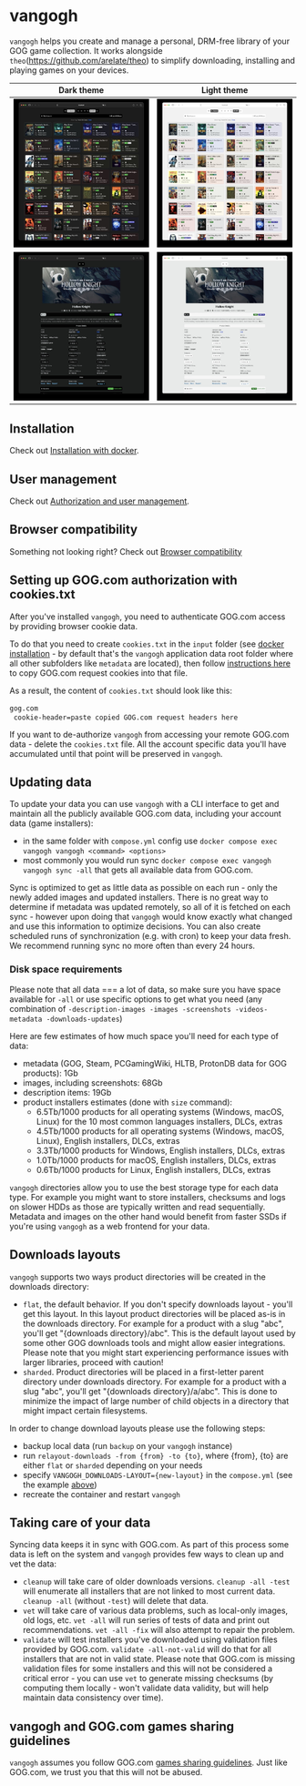 # vangogh

`vangogh` helps you create and manage a personal, DRM-free library of your GOG game collection. It works alongside `theo`(https://github.com/arelate/theo) to simplify downloading, installing and playing games on your devices.

| Dark theme                                       | Light theme                                        |
|--------------------------------------------------|----------------------------------------------------|
| ![List Dark](github_images/list-dark.jpeg)       | ![List Light](github_images/list-light.jpeg)       |
| ![Product Dark](github_images/product-dark.jpeg) | ![Product Light](github_images/product-light.jpeg) |

## Installation

Check out [Installation with docker](https://github.com/arelate/vangogh/wiki/Installation-with-docker).

## User management

Check out [Authorization and user management](https://github.com/arelate/vangogh/wiki/Authorization-and-user-management).

## Browser compatibility

Something not looking right? Check out [Browser compatibility](https://github.com/arelate/vangogh/wiki/Browser-compatibility)

## Setting up GOG.com authorization with cookies.txt

After you've installed `vangogh`, you need to authenticate GOG.com access by providing browser cookie data. 

To do that you need to create `cookies.txt` in the `input` folder (see [docker installation](#Installation) - by default that's the `vangogh` application data root folder where all other subfolders like `metadata` are located), then follow [instructions here](https://github.com/boggydigital/coost#copying-session-cookies-from-an-existing-browser-session) to copy GOG.com request cookies into that file.

As a result, the content of `cookies.txt` should look like this:

```text
gog.com
 cookie-header=paste copied GOG.com request headers here
```

If you want to de-authorize `vangogh` from accessing your remote GOG.com data - delete the `cookies.txt` file. All the account specific data you'll have accumulated until that point will be preserved in `vangogh`.

## Updating data

To update your data you can use `vangogh` with a CLI interface to get and maintain all the publicly available GOG.com data, including your account data (game installers):

- in the same folder with `compose.yml` config use `docker compose exec vangogh vangogh <command> <options>`
- most commonly you would run sync `docker compose exec vangogh vangogh sync -all` that gets all available data from GOG.com. 

Sync is optimized to get as little data as possible on each run - only the newly added images and updated installers. There is no great way to determine if metadata was updated remotely, so all of it is fetched on each sync - however upon doing that `vangogh` would know exactly what changed and use this information to optimize decisions. You can also create scheduled runs of synchronization (e.g. with cron) to keep your data fresh. We recommend running sync no more often than every 24 hours. 

### Disk space requirements

Please note that all data === a lot of data, so make sure you have space available for `-all` or use specific options to get what you need (any combination of `-description-images -images -screenshots -videos-metadata -downloads-updates`)

Here are few estimates of how much space you'll need for each type of data:

- metadata (GOG, Steam, PCGamingWiki, HLTB, ProtonDB data for GOG products): 1Gb
- images, including screenshots: 68Gb
- description items: 19Gb
- product installers estimates (done with `size` command): 
  - 6.5Tb/1000 products for all operating systems (Windows, macOS, Linux) for the 10 most common languages installers, DLCs, extras
  - 4.5Tb/1000 products for all operating systems (Windows, macOS, Linux), English installers, DLCs, extras 
  - 3.3Tb/1000 products for Windows, English installers, DLCs, extras
  - 1.0Tb/1000 products for macOS, English installers, DLCs, extras
  - 0.6Tb/1000 products for Linux, English installers, DLCs, extras

`vangogh` directories allow you to use the best storage type for each data type. For example you might want to store installers, checksums and logs on slower HDDs as those are typically written and read sequentially. Metadata and images on the other hand would benefit from faster SSDs if you're using `vangogh` as a web frontend for your data.

## Downloads layouts

`vangogh` supports two ways product directories will be created in the downloads directory:
- `flat`, the default behavior. If you don't specify downloads layout - you'll get this layout. In this layout product directories will be placed as-is in the downloads directory. For example for a product with a slug "abc", you'll get "{downloads directory}/abc". This is the default layout used by some other GOG downloads tools and might allow easier integrations. Please note that you might start experiencing performance issues with larger libraries, proceed with caution!
- `sharded`. Product directories will be placed in a first-letter parent directory under downloads directory. For example for a product with a slug "abc", you'll get "{downloads directory}/a/abc". This is done to minimize the impact of large number of child objects in a directory that might impact certain filesystems.

In order to change download layouts please use the following steps:
- backup local data (run `backup` on your `vangogh` instance)
- run `relayout-downloads -from {from} -to {to}`, where {from}, {to} are either `flat` or `sharded` depending on your needs
- specify `VANGOGH_DOWNLOADS-LAYOUT={new-layout}` in the `compose.yml` (see the example [above](#Installation))
- recreate the container and restart `vangogh`

## Taking care of your data

Syncing data keeps it in sync with GOG.com. As part of this process some data is left on the system and `vangogh` provides few ways to clean up and vet the data:

- `cleanup` will take care of older downloads versions. `cleanup -all -test` will enumerate all installers that are not linked to most current data. `cleanup -all` (without `-test`) will delete that data.
- `vet` will take care of various data problems, such as local-only images, old logs, etc. `vet -all` will run series of tests of data and print out recommendations. `vet -all -fix` will also attempt to repair the problem.
- `validate` will test installers you've downloaded using validation files provided by GOG.com. `validate -all-not-valid` will do that for all installers that are not in valid state. Please note that GOG.com is missing validation files for some installers and this will not be considered a critical error - you can use `vet` to generate missing checksums (by computing them locally - won't validate data validity, but will help maintain data consistency over time). 

## vangogh and GOG.com games sharing guidelines

`vangogh` assumes you follow GOG.com [games sharing guidelines](https://support.gog.com/hc/en-us/articles/212184489-Can-I-share-games-with-others-?product=gog). Just like GOG.com, we trust you that this will not be abused.
